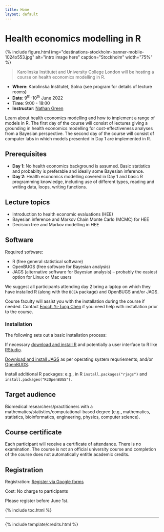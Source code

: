 ```yaml
---
title: Home
layout: default
---
```


# Health economics modelling in R

{% include figure.html img="destinations-stockholm-banner-mobile-1024x553.jpg" alt="intro image here" caption="Stockholm" width="75%" %}

> Karolinska Institutet and University College London will be hosting a course on health economics modelling in R.

* __Where__: Karolinska Institutet, Solna (see program for details of lecture rooms)
* __Date__: 9<sup>th</sup>-10<sup>th</sup> June 2022
* __Time__: 9:00 - 18:00
* __Instructor__: [Nathan Green](https://iris.ucl.ac.uk/iris/browse/profile?upi=NGGRE44)


Learn about health economics modelling and how to implement a range of models in R.
The first day of the course will consist of lectures giving a grounding in health economics modelling for cost-effectiveness analyses from a Bayesian perspective.
The second day of the course will consist of computer labs in which models presented in Day 1 are implemented in R.

## Prerequisites
* __Day 1__: No health economics background is assumed. Basic statistics and probabilty is preferable and ideally some Bayesian inference.
* __Day 2__: Health economics modelling covered in Day 1 and basic R programming knowledge, including use of different types, reading and writing data, loops, writing functions.

## Lecture topics
* Introduction to health economic evaluations (HEE)
* Bayesian inference and Markov Chain Monte Carlo (MCMC) for HEE
* Decision tree and Markov modelling in HEE


## Software
Required software:
* R (free general statistical software)
* OpenBUGS (free software for Bayesian analysis)
* JAGS (alternative software for Bayesian analysis) – probably the easiest option for Linux or Mac users

We suggest all participants attending day 2 bring a laptop on which they have installed R (along with the `BCEA` package) and OpenBUGS and/or JAGS.

Course faculty will assist you with the installation during the course if needed. Contact [Enoch Yi-Tung Chen](mailto:enoch.yitung.chen@ki.se) if you need help with installation prior to the course.



### Installation
The following sets out a basic installation process:

If necessary [download and install R](https://www.r-project.org/) and potentially a user interface to R like [RStudio](https://www.rstudio.com/).

[Download and install JAGS](https://mcmc-jags.sourceforge.io/) as per operating system requriements;
and/or [OpenBUGS](https://openbugs.net/w/Downloads).

Install additional R packages: e.g., in R `install.packages("rjags")` and `install.packages("R2OpenBUGS")`.

## Target audience
Biomedical researchers/practitioners with a mathematics/statistics/computational-based degree (e.g., mathematics, statistics, bioinformatics, engineering, physics, computer science).

## Course certificate
Each participant will receive a certificate of attendance. There is no examination. The course is not an official university course and completion of the course does not automatically entitle academic credits.

## Registration
Registration: [Register via Google forms](https://forms.gle/iWhDxiLWY4nGW5JEA)

Cost: No charge to participants

Please register before June 1st. 

{% include toc.html %}

------

{% include template/credits.html %}
